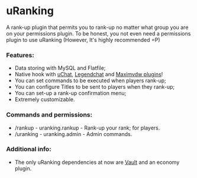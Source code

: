 # uRanking
A rank-up plugin that permits you to rank-up no matter what group you are on your permissions plugin.
To be honest, you not even need a permissions plugin to use uRanking (However, It's highly recommended =P)

### Features:
- Data storing with MySQL and Flatfile;
- Native hook with [uChat](https://github.com/FabioZumbi12/UltimateChat), [Legendchat](https://github.com/SubZero0/Legendchat) and [Maximvdw plugins](https://www.spigotmc.org/resources/authors/maximvdw.6687/)!
- You can set commands to be executed when players rank-up;
- You can configure Titles to be sent to players when they rank-up;
- You can set-up a rank-up confirmation menu; 
- Extremely customizable.

### Commands and permissions:
- /rankup - uranking.rankup - Rank-up your rank; for players. 
- /uranking - uranking.admin - Admin commands.

### Additional info:
- The only uRanking dependencies at now are [Vault](https://dev.bukkit.org/projects/vault) and an economy plugin. 